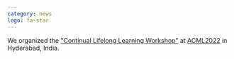 ```yaml
---
category: news
logo: fa-star
---
```


We organized the <a href="https://continual-lifelong-learners.github.io/" target="_blank">"Continual Lifelong Learning Workshop"</a> at <a href="https://www.acml-conf.org/2022/" target="_blank">ACML2022</a> in Hyderabad, India.

